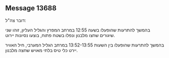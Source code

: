 ## Message 13688

דובר צה"ל:

בהמשך להתרעות שהופעלו בשעה 12:55 במרחב המפרץ והגליל העליון, זוהו שני שיגורים שחצו מלבנון ונפלו בשטח פתוח, בוצעו נסיונות יירוט.

בהמשך להתרעות שהופעלו בין השעות 13:52-13:55 במרחב הגליל המערבי, חיל האוויר יירט כלי טיס בלתי מאויש שחצה מלבנון.

